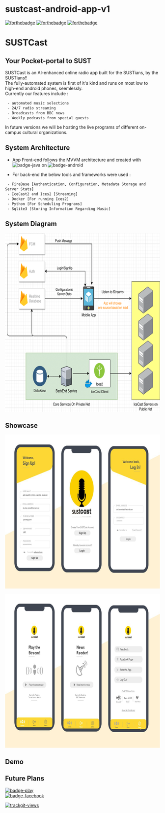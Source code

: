 # sustcast-android-app-v1

[![forthebadge](https://forthebadge.com/images/badges/open-source.svg)](https://forthebadge.com)
[![forthebadge](http://forthebadge.com/images/badges/built-with-love.svg)](http://forthebadge.com)
[![forthebadge](https://forthebadge.com/images/badges/built-for-android.svg)](https://forthebadge.com)
# SUSTCast
## Your Pocket-portal to SUST

SUSTCast is an AI-enhanced online radio app built for the SUSTians, by the SUSTians!!<br/>
The fully-automated system is first of it's kind and runs on most low to high-end android phones, seemlessly.<br/>
Currently our features include :
```
 - automated music selections
 - 24/7 radio streaming
 - Broadcasts from BBC news
 - Weekly podcasts from special guests
```
In future versions we will be hosting the live programs of different on-campus cultural organizations.

## System Architecture

* App Front-end follows the MVVM architecture and created with ![badge-java](https://img.shields.io/badge/java-FFD700?style=for-the-badge&logo=java&logoColor=white) on ![badge-android](https://img.shields.io/badge/androidstudio-FFD700?style=for-the-badge&logo=android&logoColor=white)

* For back-end the below tools and frameworks were used :
```
 - FireBase [Authentication, Configuration, Metadata Storage and Server Stats]
 - IceCast2 and Ices2 [Streaming]
 - Docker [For running Ices2]
 - Python [For Scheduling Programs]
 - Sqlite3 [Storing Information Regarding Music]
```
## System Diagram

<p align="center">
  <img width="570" height="580" src="sustcast-architecture (1)-1.png">
</p>

## Showcase
<p align="center">
  <img width=800 height=500 src="auth-ss.jpg">
</p>
<p align="center">
  <img width=800 height=500 src="frag-ss.jpg">
</p>



## Demo
## Future Plans

[![badge-play](https://img.shields.io/badge/Download-playstore-FFD700?style=for-the-badge&logo=google-play&logoColor=white&labelColor=black)](https://play.google.com/store/apps/details?id=com.sust.sustcast)
<br/>
[![badge-facebook](https://img.shields.io/badge/Visit-facebook-FFD700?style=for-the-badge&logo=facebook&logoColor=white&labelColor=black)](https://www.facebook.com/sustcasr)


<a href="https://trackgit.com">
<img src="https://sfy.cx/u/o7t" alt="trackgit-views" />
</a>
